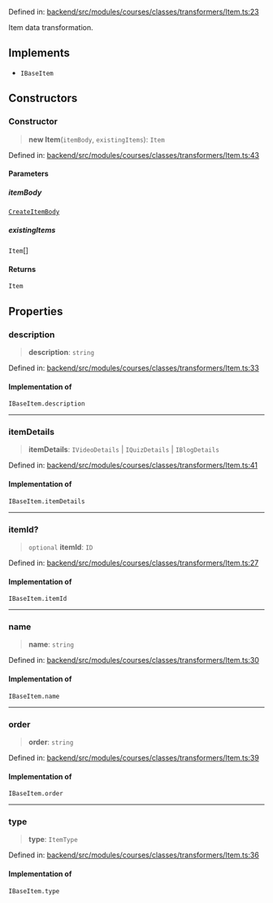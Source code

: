 Defined in: [backend/src/modules/courses/classes/transformers/Item.ts:23](https://github.com/continuousactivelearning/vibe/blob/2acbe3b478970855555eb5e714d2dc1713e5937b/backend/src/modules/courses/classes/transformers/Item.ts#L23)

Item data transformation.

## Implements

- `IBaseItem`

## Constructors

### Constructor

> **new Item**(`itemBody`, `existingItems`): `Item`

Defined in: [backend/src/modules/courses/classes/transformers/Item.ts:43](https://github.com/continuousactivelearning/vibe/blob/2acbe3b478970855555eb5e714d2dc1713e5937b/backend/src/modules/courses/classes/transformers/Item.ts#L43)

#### Parameters

##### itemBody

[`CreateItemBody`](../../../Other/courses.CreateItemBody.md)

##### existingItems

`Item`[]

#### Returns

`Item`

## Properties

### description

> **description**: `string`

Defined in: [backend/src/modules/courses/classes/transformers/Item.ts:33](https://github.com/continuousactivelearning/vibe/blob/2acbe3b478970855555eb5e714d2dc1713e5937b/backend/src/modules/courses/classes/transformers/Item.ts#L33)

#### Implementation of

`IBaseItem.description`

***

### itemDetails

> **itemDetails**: `IVideoDetails` \| `IQuizDetails` \| `IBlogDetails`

Defined in: [backend/src/modules/courses/classes/transformers/Item.ts:41](https://github.com/continuousactivelearning/vibe/blob/2acbe3b478970855555eb5e714d2dc1713e5937b/backend/src/modules/courses/classes/transformers/Item.ts#L41)

#### Implementation of

`IBaseItem.itemDetails`

***

### itemId?

> `optional` **itemId**: `ID`

Defined in: [backend/src/modules/courses/classes/transformers/Item.ts:27](https://github.com/continuousactivelearning/vibe/blob/2acbe3b478970855555eb5e714d2dc1713e5937b/backend/src/modules/courses/classes/transformers/Item.ts#L27)

#### Implementation of

`IBaseItem.itemId`

***

### name

> **name**: `string`

Defined in: [backend/src/modules/courses/classes/transformers/Item.ts:30](https://github.com/continuousactivelearning/vibe/blob/2acbe3b478970855555eb5e714d2dc1713e5937b/backend/src/modules/courses/classes/transformers/Item.ts#L30)

#### Implementation of

`IBaseItem.name`

***

### order

> **order**: `string`

Defined in: [backend/src/modules/courses/classes/transformers/Item.ts:39](https://github.com/continuousactivelearning/vibe/blob/2acbe3b478970855555eb5e714d2dc1713e5937b/backend/src/modules/courses/classes/transformers/Item.ts#L39)

#### Implementation of

`IBaseItem.order`

***

### type

> **type**: `ItemType`

Defined in: [backend/src/modules/courses/classes/transformers/Item.ts:36](https://github.com/continuousactivelearning/vibe/blob/2acbe3b478970855555eb5e714d2dc1713e5937b/backend/src/modules/courses/classes/transformers/Item.ts#L36)

#### Implementation of

`IBaseItem.type`
